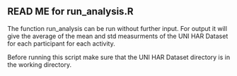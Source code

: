 ## READ ME for run_analysis.R

The function run_analysis can be run without further input. 
For output it will give the average of the mean and std measurments of the UNI HAR Dataset 
for each participant for each activity.

Before running this script make sure that the UNI HAR Dataset directory is in the working directory.
  